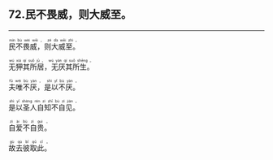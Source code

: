 ## 72.民不畏威，则大威至。
---


<ruby><rb> 民不畏威，则大威至。 </rb> <rt>mín  bù  wèi  wēi ， zé  dà  wēi  zhì 。</rt></ruby>

<ruby><rb> 无狎其所居，无厌其所生。 </rb> <rt>wú  xiá  qí  suǒ  jū ， wú  yàn  qí  suǒ  shēng 。</rt></ruby>

<ruby><rb> 夫唯不厌，是以不厌。 </rb> <rt>fū  wéi  bù  yàn ， shì  yǐ  bù  yàn 。</rt></ruby>

<ruby><rb> 是以圣人自知不自见。 </rb> <rt>shì  yǐ  shèng  rén  zì  zhī  bù  zì  jiàn 。</rt></ruby>

<ruby><rb> 自爱不自贵。 </rb> <rt>zì  ài  bù  zì  guì 。</rt></ruby>

<ruby><rb> 故去彼取此。 </rb> <rt>gù  qù  bǐ  qǔ  cǐ 。</rt></ruby>

